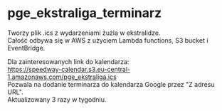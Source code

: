 # pge_ekstraliga_terminarz
Tworzy plik .ics z wydarzeniami żużla w ekstralidze.<br/>
Całość odbywa się w AWS z użyciem Lambda functions, S3 bucket i EventBridge.

Dla zainteresowanych link do kalendarza:<br/>
https://speedway-calendar.s3.eu-central-1.amazonaws.com/pge_ekstraliga.ics
<br/>Pozwala na dodanie terminarza do kalendarza Google przez "Z adresu URL".
<br/>Aktualizowany 3 razy w tygodniu.
